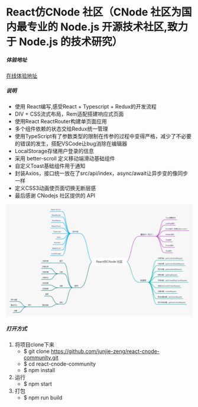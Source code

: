 # React仿CNode 社区（CNode 社区为国内最专业的 Node.js 开源技术社区,致力于 Node.js 的技术研究） 

##### 体验地址
[在线体验地址](http://47.111.227.182/#/home)

##### 说明
- 使用 React编写,感受React + Typescript + Redux的开发流程
- DIV + CSS流式布局，Rem适配搭建响应式页面
- 使用React ReactRouter构建单页面应用
- 多个组件依赖的状态交给Redux统一管理
- 使用TypeScript有了参数类型的限制在传参的过程中变得严格，减少了不必要的错误的发生，搭配VSCode让bug消除在编辑器
- LocalStorage存储用户登录的信息
- 采用 better-scroll 定义移动端滑动基础组件
- 自定义Toast基础组件用于通知
- 封装Axios，接口统一放在了src/api/index，async/await让异步变的像同步一样
- 定义CSS3动画使页面切换无断层感
- 最后感谢 CNodejs 社区提供的 API

![image](https://github.com/junjie-zeng/react-cnode-community/blob/master/src/assets/image/CNode.png)


##### 打开方式
1. 将项目clone下来
	- $ git clone https://github.com/junjie-zeng/react-cnode-community.git
	- $ cd react-cnode-community
	- $ npm install
2. 运行
	- $ npm start
3. 打包
	- $ npm run build








